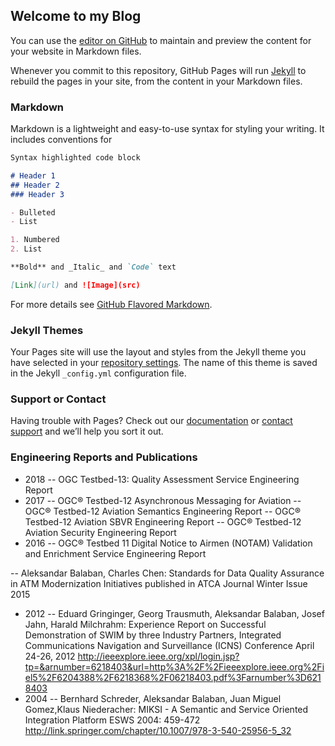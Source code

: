 ## Welcome to my Blog

You can use the [editor on GitHub](https://github.com/aleksbal/blog/edit/gh-pages/index.md) to maintain and preview the content for your website in Markdown files.

Whenever you commit to this repository, GitHub Pages will run [Jekyll](https://jekyllrb.com/) to rebuild the pages in your site, from the content in your Markdown files.

### Markdown

Markdown is a lightweight and easy-to-use syntax for styling your writing. It includes conventions for

```markdown
Syntax highlighted code block

# Header 1
## Header 2
### Header 3

- Bulleted
- List

1. Numbered
2. List

**Bold** and _Italic_ and `Code` text

[Link](url) and ![Image](src)
```

For more details see [GitHub Flavored Markdown](https://guides.github.com/features/mastering-markdown/).

### Jekyll Themes

Your Pages site will use the layout and styles from the Jekyll theme you have selected in your [repository settings](https://github.com/aleksbal/blog/settings). The name of this theme is saved in the Jekyll `_config.yml` configuration file.

### Support or Contact

Having trouble with Pages? Check out our [documentation](https://docs.github.com/categories/github-pages-basics/) or [contact support](https://support.github.com/contact) and we’ll help you sort it out.

### Engineering Reports and Publications
- 2018
-- OGC Testbed-13: Quality Assessment Service Engineering Report
- 2017
-- OGC® Testbed-12 Asynchronous Messaging for Aviation
-- OGC® Testbed-12 Aviation Semantics Engineering Report
-- OGC® Testbed-12 Aviation SBVR Engineering Report
-- OGC® Testbed-12 Aviation Security Engineering Report
- 2016
-- OGC® Testbed 11 Digital Notice to Airmen (NOTAM) Validation and Enrichment Service Engineering Report

-- Aleksandar Balaban, Charles Chen: Standards for Data Quality Assurance in ATM Modernization Initiatives published in ATCA Journal Winter Issue 2015
- 2012
-- Eduard Gringinger, Georg Trausmuth, Aleksandar Balaban, Josef Jahn, Harald Milchrahm: Experience Report on Successful Demonstration of SWIM by three Industry Partners, Integrated Communications Navigation and Surveillance (ICNS) Conference April 24-26, 2012
http://ieeexplore.ieee.org/xpl/login.jsp?tp=&arnumber=6218403&url=http%3A%2F%2Fieeexplore.ieee.org%2Fiel5%2F6204388%2F6218368%2F06218403.pdf%3Farnumber%3D6218403
- 2004
-- Bernhard Schreder, Aleksandar Balaban, Juan Miguel Gomez,Klaus Niederacher: MIKSI - A Semantic and Service Oriented Integration Platform ESWS 2004: 459-472 http://link.springer.com/chapter/10.1007/978-3-540-25956-5_32 

